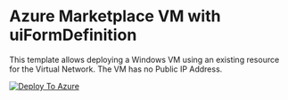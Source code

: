 # Azure Marketplace VM with uiFormDefinition

This template allows deploying a Windows VM using an existing resource for the Virtual Network.
The VM has no Public IP Address.


[![Deploy To Azure](https://github.com/mpostawa/ui/main/deploytoazure.svg?sanitize=true)](https://portal.azure.com/#create/Microsoft.Template/uri/https%3A%2F%2Fgithubproxy.azurewebsites.net%2Fapi%2FHttpTrigger%3FgitHubURL%3Dhttps%3A%2F%2Fraw.githubusercontent.com%2Fmpostawa%2FUI%2Fmain%2Fazuredeploy.json%3F/uiFormDefinitionUri/https%3A%2F%2Fgithubproxy.azurewebsites.net%2Fapi%2FHttpTrigger%3FgitHubURL%3Dhttps%3A%2F%2Fraw.githubusercontent.com%2Fmpostawa%2Fui%2Fmain%2FuiFormDefinition.json)
